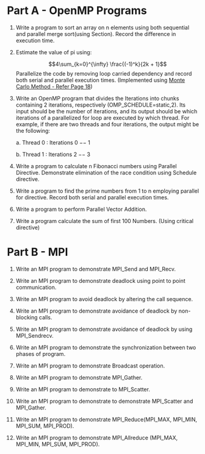 
# Part A - OpenMP Programs

1. Write a program to sort an array on n elements using both sequential and parallel merge sort(using Section). Record the difference in execution time.

2. Estimate the value of pi using:

    $$4\sum_{k=0}^{\infty} \frac{(-1)^k}{2k + 1}$$
    Parallelize the code by removing loop carried dependency and record both serial and parallel execution times.
    (Implemented using [Monte Carlo Method - Refer Page 18](https://www.openmp.org/wp-content/uploads/omp-hands-on-SC08.pdf))

3. Write an OpenMP program that divides the Iterations into chunks containing 2 iterations, respectively (OMP_SCHEDULE=static,2). Its input should be the number of iterations, and its output should be which iterations of a parallelized for loop are executed by which thread. For example, if there are two threads and four iterations, the output might be the following:
    
    a.	Thread 0 : Iterations 0 −− 1
    
    b.	Thread 1 : Iterations 2 −− 3

4.	Write a program to calculate n Fibonacci numbers using Parallel Directive. Demonstrate elimination of the race condition using Schedule directive.

5.	Write a program to find the prime numbers from 1 to n employing parallel for directive. Record both serial and parallel execution times.

6.	Write a program to perform Parallel Vector Addition.

7.	Write a program calculate the sum of first 100 Numbers. (Using critical directive)

# Part B - MPI

1. Write an MPI program to demonstrate MPI_Send and MPI_Recv.

2. Write an MPI program to demonstrate deadlock using point to point communication.

3. Write an MPI program to avoid deadlock by altering the call sequence.

4. Write an MPI program to demonstrate avoidance of deadlock by non-blocking calls.

5. Write an MPI program to demonstrate avoidance of deadlock by using MPI_Sendrecv.

6. Write an MPI program to demonstrate the synchronization between two phases of program.

7. Write an MPI program to demonstrate Broadcast operation.

8. Write an MPI program to demonstrate MPI_Gather.

9. Write an MPI program to demonstrate to MPI_Scatter.

10. Write an MPI program to demonstrate to demonstrate MPI_Scatter and MPI_Gather.

11. Write an MPI program to demonstrate MPI_Reduce(MPI_MAX, MPI_MIN, MPI_SUM, MPI_PROD).

12. Write an MPI program to demonstrate MPI_Allreduce (MPI_MAX, MPI_MIN, MPI_SUM, MPI_PROD).


